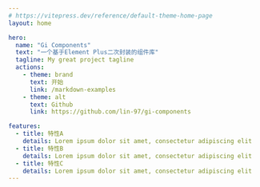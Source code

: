 ```yaml
---
# https://vitepress.dev/reference/default-theme-home-page
layout: home

hero:
  name: "Gi Components"
  text: "一个基于Element Plus二次封装的组件库"
  tagline: My great project tagline
  actions:
    - theme: brand
      text: 开始
      link: /markdown-examples
    - theme: alt
      text: Github
      link: https://github.com/lin-97/gi-components

features:
  - title: 特性A
    details: Lorem ipsum dolor sit amet, consectetur adipiscing elit
  - title: 特性B
    details: Lorem ipsum dolor sit amet, consectetur adipiscing elit
  - title: 特性C
    details: Lorem ipsum dolor sit amet, consectetur adipiscing elit
---
```

